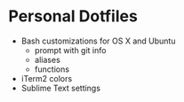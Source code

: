# Personal Dotfiles

- Bash customizations for OS X and Ubuntu
	- prompt with git info
	- aliases
	- functions
- iTerm2 colors
- Sublime Text settings